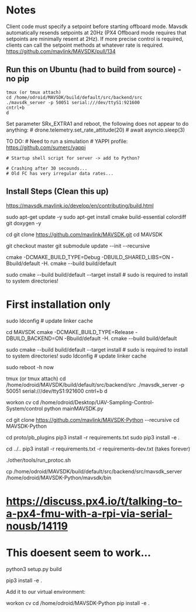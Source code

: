 # Notes

Client code must specify a setpoint before starting offboard mode.
Mavsdk automatically resends setpoints at 20Hz (PX4 Offboard mode requires that setpoints are minimally resent at 2Hz). If more precise control is required, clients can call the setpoint methods at whatever rate is required.
https://github.com/mavlink/MAVSDK/pull/134


## Run this on Ubuntu (had to build from source) - no pip
```
tmux (or tmux attach)
cd /home/odroid/MAVSDK/build/default/src/backend/src
./mavsdk_server -p 50051 serial:///dev/ttyS1:921600
cntrl+b 
d
```

Set parameter SRx_EXTRA1 and reboot, the following does not appear to do anything:
    # drone.telemetry.set_rate_attitude(20)
    # await asyncio.sleep(3)


TO DO:
    # Need to run a simulation 
    # YAPPI profile: https://github.com/sumerc/yappi

    # Startup shell script for server -> add to Python?

    # Crashing after 30 secounds... 
    # Old FC has very irregular data rates... 



## Install Steps (Clean this up)
https://mavsdk.mavlink.io/develop/en/contributing/build.html

sudo apt-get update -y
sudo apt-get install cmake build-essential colordiff git doxygen -y

cd
git clone https://github.com/mavlink/MAVSDK.git
cd MAVSDK


git checkout master
git submodule update --init --recursive

cmake -DCMAKE_BUILD_TYPE=Debug -DBUILD_SHARED_LIBS=ON -Bbuild/default -H.
cmake --build build/default




sudo cmake --build build/default --target install # sudo is required to install to system directories!

# First installation only
sudo ldconfig  # update linker cache






cd MAVSDK
cmake -DCMAKE_BUILD_TYPE=Release -DBUILD_BACKEND=ON -Bbuild/default -H.
cmake --build build/default



sudo cmake --build build/default --target install # sudo is required to install to system directories!
sudo ldconfig  # update linker cache

sudo reboot -h now 



tmux (or tmux attach)
cd /home/odroid/MAVSDK/build/default/src/backend/src
./mavsdk_server -p 50051 serial:///dev/ttyS1:921600
cntrl+b 
d

workon cv
cd /home/odroid/Desktop/UAV-Sampling-Control-System/control
python mainMAVSDK.py






cd
git clone https://github.com/mavlink/MAVSDK-Python --recursive
cd MAVSDK-Python

cd proto/pb_plugins
pip3 install -r requirements.txt
sudo pip3 install -e .

cd ../..
pip3 install -r requirements.txt -r requirements-dev.txt
(takes forever)

./other/tools/run_protoc.sh


cp /home/odroid/MAVSDK/build/default/src/backend/src/mavsdk_server /home/odroid/MAVSDK-Python/mavsdk/bin


# https://discuss.px4.io/t/talking-to-a-px4-fmu-with-a-rpi-via-serial-nousb/14119
# This doesent seem to work...   
python3 setup.py build

pip3 install -e .


Add it to our virtual environment:

workon cv
cd /home/odroid/MAVSDK-Python
pip install -e .




